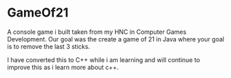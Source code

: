 # GameOf21

A console game i built taken from my HNC in Computer Games Development. 
Our goal was the create a game of 21 in Java where your goal is to remove the last 3 sticks.

I have converted this to C++ while i am learning and will continue to improve this as i learn more about c++.
